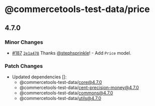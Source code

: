 # @commercetools-test-data/price

## 4.7.0

### Minor Changes

- [#187](https://github.com/commercetools/test-data/pull/187) [`2e1a478`](https://github.com/commercetools/test-data/commit/2e1a478b18258c4c008cea1dafb3f0579f71dae8) Thanks [@stephsprinkle](https://github.com/stephsprinkle)! - Add `Price` model.

### Patch Changes

- Updated dependencies []:
  - @commercetools-test-data/core@4.7.0
  - @commercetools-test-data/cent-precision-money@4.7.0
  - @commercetools-test-data/commons@4.7.0
  - @commercetools-test-data/utils@4.7.0
